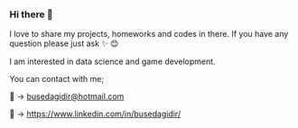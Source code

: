 ### Hi there 👋

<!--
**busedagidir/busedagidir** is a ✨ _special_ ✨ repository because its `README.md` (this file) appears on your GitHub profile.

Here are some ideas to get you started:

- 🔭 I’m currently working on ...
- 🌱 I’m currently learning ...
- 👯 I’m looking to collaborate on ...
- 🤔 I’m looking for help with ...
- 💬 Ask me about ...
- 📫 How to reach me: ...
- 😄 Pronouns: ...
- ⚡ Fun fact: ...
-->

I love to share my projects, homeworks and codes in there. If you have any question please just ask :sparkles:  :blush:

I am interested in data science and game development.


You can contact with me;

:email: ->  busedagidir@hotmail.com

:link:  ->  https://www.linkedin.com/in/busedagidir/


